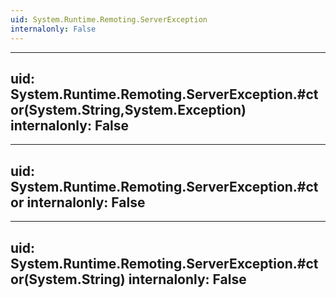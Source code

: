 ```yaml
---
uid: System.Runtime.Remoting.ServerException
internalonly: False
---
```


---
uid: System.Runtime.Remoting.ServerException.#ctor(System.String,System.Exception)
internalonly: False
---

---
uid: System.Runtime.Remoting.ServerException.#ctor
internalonly: False
---

---
uid: System.Runtime.Remoting.ServerException.#ctor(System.String)
internalonly: False
---
